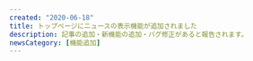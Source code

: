 ```yaml
---
created: "2020-06-18"
title: トップページにニュースの表示機能が追加されました
description: 記事の追加・新機能の追加・バグ修正があると報告されます。
newsCategory: [機能追加]
---
```


